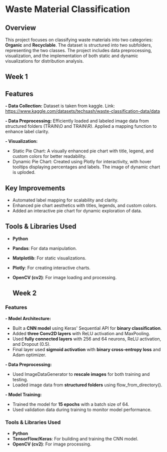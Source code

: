 # Waste Material Classification  

## Overview  
This project focuses on classifying waste materials into two categories: **Organic** and **Recyclable**. The dataset is structured into two subfolders, representing the two classes. The project includes data preprocessing, visualization, and the implementation of both static and dynamic visualizations for distribution analysis.  

## Week 1
## Features
**- Data Collection:**
  Dataset is taken from kaggle. Link: https://www.kaggle.com/datasets/techsash/waste-classification-data/data
  
**- Data Preprocessing:**
  Efficiently loaded and labeled image data from structured folders (TRAIN\O and TRAIN\R). Applied a mapping function to enhance label clarity.  
  
**- Visualization:** 
  - Static Pie Chart: A visually enhanced pie chart with title, legend, and custom colors for better readability.  
  - Dynamic Pie Chart: Created using Plotly for interactivity, with hover tooltips displaying percentages and labels. The image of dynamic chart is uploded.

## Key Improvements  
- Automated label mapping for scalability and clarity.  
- Enhanced pie chart aesthetics with titles, legends, and custom colors.  
- Added an interactive pie chart for dynamic exploration of data.  

## Tools & Libraries Used  
- **Python**
- **Pandas**: For data manipulation.  
- **Matplotlib**: For static visualizations.  
- **Plotly**: For creating interactive charts.  
- **OpenCV (cv2)**: For image loading and processing.

  ## Week 2  
### Features 
**- Model Architecture:**  
  - Built a **CNN model** using Keras' Sequential API for **binary classification**.  
  - Added **three Conv2D layers** with ReLU activation and MaxPooling.  
  - Used **fully connected layers** with 256 and 64 neurons, ReLU activation, and Dropout (0.5).  
  - Final layer used **sigmoid activation** with **binary cross-entropy loss** and Adam optimizer.  

**- Data Preprocessing:**  
  - Used ImageDataGenerator to **rescale images** for both training and testing.  
  - Loaded image data from **structured folders** using flow_from_directory().  

**- Model Training:**  
  - Trained the model for **15 epochs** with a batch size of 64.  
  - Used validation data during training to monitor model performance.  

### Tools & Libraries Used  
- **Python**  
- **TensorFlow/Keras**: For building and training the CNN model.  
- **OpenCV (cv2)**: For image processing.  
